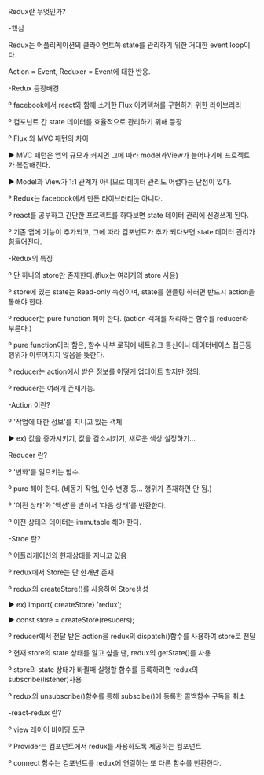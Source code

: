 Redux란 무엇인가?

-핵심

Redux는 어플리케이션의 클라이언트쪽 state를 관리하기 위한 거대한 event loop이다.

Action = Event, Reduxer = Event에 대한 반응.

-Redux 등장배경

º facebook에서 react와 함께 소개한 Flux 아키텍쳐를 구현하기 위한 라이브러리

º 컴포넌트 간 state 데이터를 효율적으로 관리하기 위해 등장

º Flux 와 MVC 패턴의 차이

▶ MVC 패턴은 앱의 규모가 커지면 그에 따라 model과View가 늘어나기에 프로젝트가 복잡해진다.

▶ Model과 View가 1:1 관계가 아니므로 데이터 관리도 어렵다는 단점이 있다.

º Redux는 facebook에서 만든 라이브러리는 아니다.

º react를 공부하고 간단한 프로젝트를 하다보면 state 데이터 관리에 신경쓰게 된다.

º 기존 앱에 기능이 추가되고, 그에 따라 컴포넌트가 추가 되다보면 state 데어터 관리가 힘들어진다.

-Redux의 특징

º 단 하나의 store만 존재한다.(flux는 여러개의 store 사용)

º store에 있는 state는 Read-only 속성이며, state를 핸들링 하러면 반드시 action을 통해야 한다.

º reducer는 pure function 해야 한다. (action 객체를 처리하는 함수를 reducer라 부른다.)

º pure function이라 함은, 함수 내부 로직에 네트워크 통신이나 데이터베이스 접근등 행위가 이루어지지 않음을 뜻한다.

º reducer는 action에서 받은 정보를 어떻게 업데이트 할지만 정의.

º reducer는 여러개 존재가능.

-Action 이란?

º '작업에 대한 정보'를 지니고 있는 객체

▶ ex) 값을 증가시키기, 값을 감소시키기, 새로운 색상 설정하기...



Reducer 란?

º '변화'를 일으키는 함수.

º pure 해야 한다. (비동기 작업, 인수 변경 등... 행위가 존재하면 안 됨.)

º '이전 상태'와 '액션'을 받아서 '다음 상태'를 반환한다.

º 이전 상태의 데이터는 immutable 해야 한다.

-Stroe 란?

º 어플리케이션의 현재상태를 지니고 있음

º redux에서 Store는 단 한개만 존재

º redux의 createStore()를 사용하여 Store생성

▶ ex) import{ createStore} 'redux';

▶ const store = createStore(resucers);

º reducer에서 전달 받은 action을 redux의 dispatch()함수를 사용하여 store로 전달

º 현재 store의 state 상태를 알고 싶을 땐, redux의 getState()를 사용

º store의 state 상태가 바뀔때 실행할 함수를 등록하려면 redux의 subscribe(listener)사용

º redux의 unsubscribe()함수를 통해 subscibe()에 등록한 콜백함수 구독을 취소

-react-redux 란?

º view 레이어 바이딩 도구

º Provider는 컴포넌트에서 redux를 사용하도록 제공하는 컴포넌트

º connect 함수는 컴포넌트를 redux에 연결하는 또 다른 함수를 반환한다.
